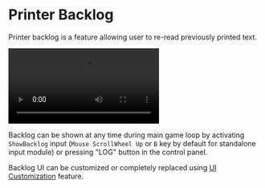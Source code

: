# Printer Backlog

Printer backlog is a feature allowing user to re-read previously printed text. 

<video class="video" loop autoplay><source src="https://i.gyazo.com/4bde6752b676aa1acedb54d2af075ced.mp4" type="video/mp4"></video>

Backlog can be shown at any time during main game loop by activating `ShowBacklog` input (`Mouse ScrollWheel Up` or `B` key by default for standalone input module) or pressing "LOG" button in the control panel.

Backlog UI can be customized or completely replaced using [UI Customization](/guide/ui-customization.md) feature.
